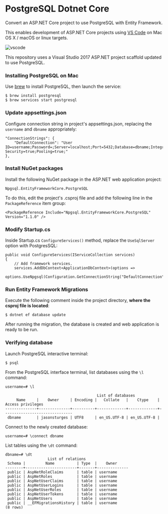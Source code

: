 # PostgreSQL Dotnet Core

Convert an ASP.NET Core project to use PostgreSQL with Entity Framework.

This enables development of ASP.NET Core projects using [VS Code](https://code.visualstudio.com/) on Mac OS X / macOS or linux targets.

![vscode](http://labs.jasonsturges.com/coreclr/postgresql-dotnet-core.png)

This repository uses a Visual Studio 2017 ASP.NET project scaffold updated to use PostgreSQL.


### Installing PostgreSQL on Mac

Use [brew](https://brew.sh/) to install PostgreSQL, then launch the service:

    $ brew install postgresql
    $ brew services start postgresql


### Update appsettings.json

Configure connection string in project's appsettings.json, replacing the `username` and `dbname` appropriately:

    "ConnectionStrings": {
        "DefaultConnection": "User ID=username;Password=;Server=localhost;Port=5432;Database=dbname;Integrated Security=true;Pooling=true;"
    },


### Install NuGet packages

Install the following NuGet package in the ASP.NET web application project:

    Npgsql.EntityFrameworkCore.PostgreSQL

To do this, edit the project's .csproj file and add the following line in the `PackageReference` item group:

    <PackageReference Include="Npgsql.EntityFrameworkCore.PostgreSQL" Version="1.1.0" />


### Modify Startup.cs

Inside Startup.cs `ConfigureServices()` method, replace the `UseSqlServer` option with PostgresSQL:

    public void ConfigureServices(IServiceCollection services)
    {
        // Add framework services.
        services.AddDbContext<ApplicationDbContext>(options =>
            options.UseNpgsql(Configuration.GetConnectionString("DefaultConnection")));
    

### Run Entity Framework Migrations

Execute the following comment inside the project directory, **where the csproj file is located**:

    $ dotnet ef database update

After running the migration, the database is created and web application is ready to be run.


### Verifying database

Launch PostgreSQL interactive terminal:

    $ psql

From the PostgreSQL interface terminal, list databases using the `\l` command:

    username=# \l

                                             List of databases
         Name     |    Owner     | Encoding |   Collate   |    Ctype    |       Access privileges       
    --------------+--------------+----------+-------------+-------------+-------------------------------
     dbname       | jasonsturges | UTF8     | en_US.UTF-8 | en_US.UTF-8 | 
     

Connect to the newly created database:

    username=# \connect dbname


List tables using the `\dt` command:

    dbname=# \dt
                       List of relations
     Schema |         Name          | Type  |    Owner     
    --------+-----------------------+-------+--------------
     public | AspNetRoleClaims      | table | username
     public | AspNetRoles           | table | username
     public | AspNetUserClaims      | table | username
     public | AspNetUserLogins      | table | username
     public | AspNetUserRoles       | table | username
     public | AspNetUserTokens      | table | username
     public | AspNetUsers           | table | username
     public | __EFMigrationsHistory | table | username
    (8 rows)
   
